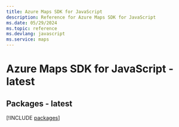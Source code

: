 ```yaml
---
title: Azure Maps SDK for JavaScript
description: Reference for Azure Maps SDK for JavaScript
ms.date: 05/29/2024
ms.topic: reference
ms.devlang: javascript
ms.service: maps
---
```

# Azure Maps SDK for JavaScript - latest
## Packages - latest
[!INCLUDE [packages](maps-index.md)]